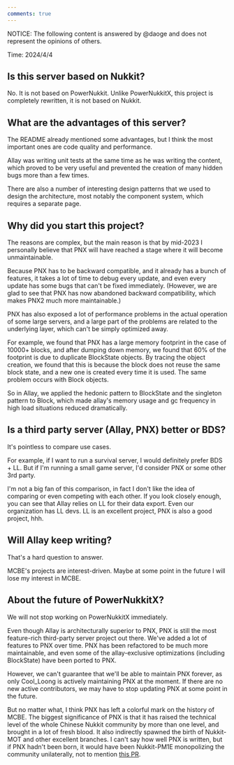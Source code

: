 ```yaml
---
comments: true
---
```


NOTICE: The following content is answered by @daoge and does not represent the opinions of others.

Time: 2024/4/4

## Is this server based on Nukkit?

No. It is not based on PowerNukkit. Unlike PowerNukkitX, this project is completely rewritten, it is not based on Nukkit.

## What are the advantages of this server?

The README already mentioned some advantages, but I think the most important ones are code quality and performance.

Allay was writing unit tests at the same time as he was writing the content, which proved to be very useful and prevented the creation of many hidden bugs more than a few times.

There are also a number of interesting design patterns that we used to design the architecture, most notably the component system, which requires a separate page.

## Why did you start this project?

The reasons are complex, but the main reason is that by mid-2023 I personally believe that PNX will have reached a stage where it will become unmaintainable.

Because PNX has to be backward compatible, and it already has a bunch of features, it takes a lot of time to debug every update, and even every update has some bugs that can't be fixed immediately.
(However, we are glad to see that PNX has now abandoned backward compatibility, which makes PNX2 much more maintainable.)

PNX has also exposed a lot of performance problems in the actual operation of some large servers, and a large part of the problems are related to the underlying layer, which can't be simply optimized away.

For example, we found that PNX has a large memory footprint in the case of 10000+ blocks, and after dumping down memory, we found that 60% of the footprint is due to duplicate BlockState objects.
By tracing the object creation, we found that this is because the block does not reuse the same block state, and a new one is created every time it is used. The same problem occurs with Block objects.

So in Allay, we applied the hedonic pattern to BlockState and the singleton pattern to Block, which made allay's memory usage and gc frequency in high load situations reduced dramatically.

## Is a third party server (Allay, PNX) better or BDS?

It's pointless to compare use cases.

For example, if I want to run a survival server, I would definitely prefer BDS + LL.
But if I'm running a small game server, I'd consider PNX or some other 3rd party.

I'm not a big fan of this comparison, in fact I don't like the idea of comparing or even competing with each other. If you look closely enough, you can see that Allay relies on LL for their data export.
Even our organization has LL devs. LL is an excellent project, PNX is also a good project, hhh.

## Will Allay keep writing?

That's a hard question to answer.

MCBE's projects are interest-driven. Maybe at some point in the future I will lose my interest in MCBE.

## About the future of PowerNukkitX?

We will not stop working on PowerNukkitX immediately.

Even though Allay is architecturally superior to PNX, PNX is still the most feature-rich third-party server project out there. We've added a lot of features to PNX over time.
PNX has been refactored to be much more maintainable, and even some of the allay-exclusive optimizations (including BlockState) have been ported to PNX.

However, we can't guarantee that we'll be able to maintain PNX forever, as only Cool_Loong is actively maintaining PNX at the moment.
If there are no new active contributors, we may have to stop updating PNX at some point in the future.

But no matter what, I think PNX has left a colorful mark on the history of MCBE.
The biggest significance of PNX is that it has raised the technical level of the whole Chinese Nukkit community by more than one level, and brought in a lot of fresh blood.
It also indirectly spawned the birth of Nukkit-MOT and other excellent branches.
I can't say how well PNX is written, but if PNX hadn't been born, it would have been Nukkit-PM1E monopolizing the community unilaterally, not to mention [this PR](https://github.com/CloudburstMC/Nukkit/pull/2175).